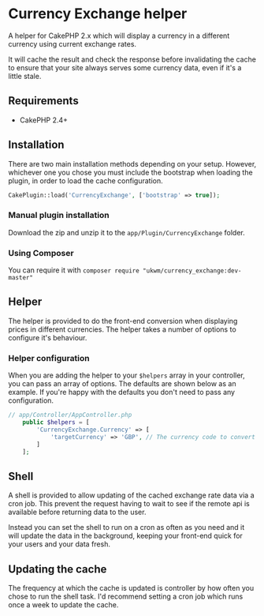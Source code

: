 # Currency Exchange helper
A helper for CakePHP 2.x which will display a currency in a different currency using current exchange rates.

It will cache the result and check the response before invalidating the cache to ensure that your site always serves some currency data, even if it's a little stale.

## Requirements
* CakePHP 2.4+

## Installation
There are two main installation methods depending on your setup. However, whichever one you chose you must include the
bootstrap when loading the plugin, in order to load the cache configuration.

```php
CakePlugin::load('CurrencyExchange', ['bootstrap' => true]);
```

### Manual plugin installation
Download the zip and unzip it to the `app/Plugin/CurrencyExchange` folder.

### Using Composer
You can require it with `composer require "ukwm/currency_exchange:dev-master"`

## Helper
The helper is provided to do the front-end conversion when displaying prices in different currencies. The helper takes a 
number of options to configure it's behaviour.

### Helper configuration
When you are adding the helper to your `$helpers` array in your controller, you can pass an array of options. The defaults 
are shown below as an example. If you're happy with the defaults you don't need to pass any configuration.

```php
// app/Controller/AppController.php
    public $helpers = [
        'CurrencyExchange.Currency' => [
            'targetCurrency' => 'GBP', // The currency code to convert into
        ]
    ];
```

## Shell
A shell is provided to allow updating of the cached exchange rate data via a cron job. This prevent the request having to wait 
to see if the remote api is available before returning data to the user.

Instead you can set the shell to run on a cron as often as you need and it will update the data in the background, keeping your
front-end quick for your users and your data fresh.

## Updating the cache
The frequency at which the cache is updated is controller by how often you chose to run the shell task. I'd recommend 
setting a cron job which runs once a week to update the cache.